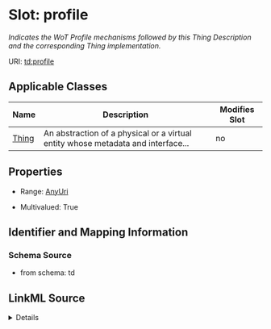 

# Slot: profile


_Indicates the WoT Profile mechanisms followed by this Thing Description and the corresponding Thing implementation._



URI: [td:profile](https://www.w3.org/2019/wot/td#profile)



<!-- no inheritance hierarchy -->





## Applicable Classes

| Name | Description | Modifies Slot |
| --- | --- | --- |
| [Thing](Thing.md) | An abstraction of a physical or a virtual entity whose metadata and interface... |  no  |







## Properties

* Range: [AnyUri](AnyUri.md)

* Multivalued: True





## Identifier and Mapping Information







### Schema Source


* from schema: td




## LinkML Source

<details>
```yaml
name: profile
description: Indicates the WoT Profile mechanisms followed by this Thing Description
  and the corresponding Thing implementation.
from_schema: td
rank: 1000
multivalued: true
alias: profile
owner: Thing
domain_of:
- Thing
range: anyUri

```
</details>